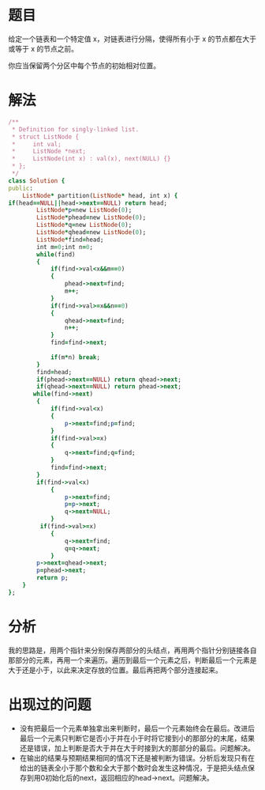 # 题目

给定一个链表和一个特定值 x，对链表进行分隔，使得所有小于 x 的节点都在大于或等于 x 的节点之前。

你应当保留两个分区中每个节点的初始相对位置。
# 解法

```ruby
/**
 * Definition for singly-linked list.
 * struct ListNode {
 *     int val;
 *     ListNode *next;
 *     ListNode(int x) : val(x), next(NULL) {}
 * };
 */
class Solution {
public:
    ListNode* partition(ListNode* head, int x) {
if(head==NULL||head->next==NULL) return head;
        ListNode*p=new ListNode(0);
        ListNode*phead=new ListNode(0);
        ListNode*q=new ListNode(0);
        ListNode*qhead=new ListNode(0);
        ListNode*find=head;
        int m=0;int n=0;
        while(find)
        {
            if(find->val<x&&m==0)
            {
                phead->next=find;
                m++;
            }
            if(find->val>=x&&n==0)
            {
                qhead->next=find;
                n++;
            }
            find=find->next;
            
            if(m*n) break;
        }
        find=head;
        if(phead->next==NULL) return qhead->next;
        if(qhead->next==NULL) return phead->next;
       while(find->next)
        {
            if(find->val<x)
            {   
                p->next=find;p=find;
            }
            if(find->val>=x)
            {
                q->next=find;q=find;
            }
            find=find->next;
        }
        if(find->val<x)
            {   
                p->next=find;
                p=p->next;
                q->next=NULL;
            }
         if(find->val>=x)
            {   
                q->next=find;
                q=q->next;
            }
        p->next=qhead->next;
        p=phead->next;
        return p;
    }
};

```
# 分析
我的思路是，用两个指针来分别保存两部分的头结点，再用两个指针分别链接各自那部分的元素，再用一个来遍历。遍历到最后一个元素之后，判断最后一个元素是大于还是小于，以此来决定存放的位置。最后再把两个部分连接起来。
# 出现过的问题
- 没有把最后一个元素单独拿出来判断时，最后一个元素始终会在最后。改进后最后一个元素只判断它是否小于并在小于时将它接到小的那部分的末尾，结果还是错误，加上判断是否大于并在大于时接到大的那部分的最后。问题解决。
- 在输出的结果与预期结果相同的情况下还是被判断为错误。分析后发现只有在给出的链表全小于那个数和全大于那个数时会发生这种情况，于是把头结点保存到用0初始化后的next，返回相应的head->next。问题解决。
